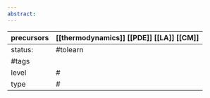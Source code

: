 ```yaml
---
abstract:
---
```

| precursors | [[thermodynamics]] [[PDE]] [[LA]] [[CM]] |
| ---------- | --------------------------------------------------------------------- |
| status:    | #tolearn                                                              |
| #tags      |                                                                       |
| level      | #                                                                     |
| type       | #                         |
